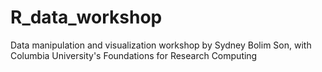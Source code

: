 # R_data_workshop
Data manipulation and visualization workshop by Sydney Bolim Son, with Columbia University's Foundations for Research Computing
